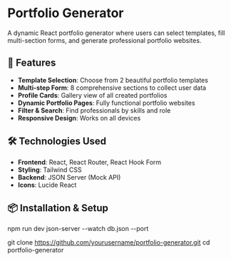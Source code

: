 # Portfolio Generator

A dynamic React portfolio generator where users can select templates, fill multi-section forms, and generate professional portfolio websites.

## 🚀 Features

- **Template Selection**: Choose from 2 beautiful portfolio templates
- **Multi-step Form**: 8 comprehensive sections to collect user data
- **Profile Cards**: Gallery view of all created portfolios
- **Dynamic Portfolio Pages**: Fully functional portfolio websites
- **Filter & Search**: Find professionals by skills and role
- **Responsive Design**: Works on all devices

## 🛠️ Technologies Used

- **Frontend**: React, React Router, React Hook Form
- **Styling**: Tailwind CSS
- **Backend**: JSON Server (Mock API)
- **Icons**: Lucide React

## 📦 Installation & Setup
npm run dev
json-server --watch db.json --port

git clone https://github.com/yourusername/portfolio-generator.git
cd portfolio-generator
